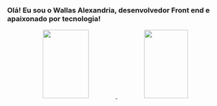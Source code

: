 ### Olá! Eu sou o Wallas Alexandria, desenvolvedor Front end e apaixonado por tecnologia!
<div align="center">
  <a href="https://github.com/Wallas-Alexandria">
  <img height="160em" width="46%" src="https://github-readme-stats.vercel.app/api?username=Wallas-Alexandria&show_icons=true&theme=dracula&include_all_commits=true&count_private=true"/>
  
  <img height="160em" width="45%" src="https://github-readme-stats.vercel.app/api/top-langs/?username=Wallas-Alexandria&layout=compact&langs_count=7&theme=dracula"/>
</div>
